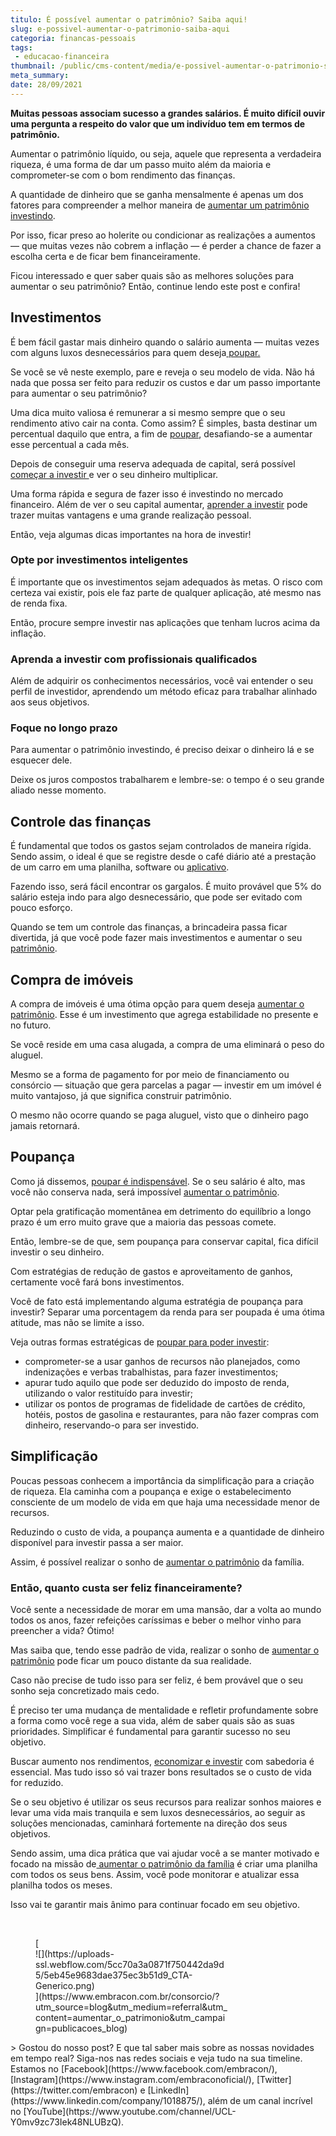 ```yaml
---
titulo: É possível aumentar o patrimônio? Saiba aqui!
slug: e-possivel-aumentar-o-patrimonio-saiba-aqui
categoria: financas-pessoais
tags:
 - educacao-financeira
thumbnail: /public/cms-content/media/e-possivel-aumentar-o-patrimonio-saiba-aqui.jpg
meta_summary: 
date: 28/09/2021
---
```

**Muitas pessoas associam sucesso a grandes salários. É muito difícil ouvir uma pergunta a respeito do valor que um indivíduo tem em termos de patrimônio.**

Aumentar o patrimônio líquido, ou seja, aquele que representa a verdadeira riqueza, é uma forma de dar um passo muito além da maioria e comprometer-se com o bom rendimento das finanças.

A quantidade de dinheiro que se ganha mensalmente é apenas um dos fatores para compreender a melhor maneira de [aumentar um patrimônio investindo](https://www.embracon.com.br/blog/e-possivel-aumentar-o-patrimonio-saiba-aqui).

Por isso, ficar preso ao holerite ou condicionar as realizações a aumentos — que muitas vezes não cobrem a inflação — é perder a chance de fazer a escolha certa e de ficar bem financeiramente.

Ficou interessado e quer saber quais são as melhores soluções para aumentar o seu patrimônio? Então, continue lendo este post e confira!

Investimentos
-------------

É bem fácil gastar mais dinheiro quando o salário aumenta — muitas vezes com alguns luxos desnecessários para quem deseja[ poupar.](https://www.embracon.com.br/blog/guardar-poupar-ou-investir-qual-a-diferenca-entre-os-termos)

Se você se vê neste exemplo, pare e reveja o seu modelo de vida. Não há nada que possa ser feito para reduzir os custos e dar um passo importante para aumentar o seu patrimônio?

Uma dica muito valiosa é remunerar a si mesmo sempre que o seu rendimento ativo cair na conta. Como assim? É simples, basta destinar um percentual daquilo que entra, a fim de [poupar](https://www.embracon.com.br/blog/guardar-poupar-ou-investir-qual-a-diferenca-entre-os-termos), desafiando-se a aumentar esse percentual a cada mês.

Depois de conseguir uma reserva adequada de capital, será possível [começar a investir ](https://www.embracon.com.br/blog/conheca-4-opcoes-para-quem-quer-comecar-a-investir)e ver o seu dinheiro multiplicar.

Uma forma rápida e segura de fazer isso é investindo no mercado financeiro. Além de ver o seu capital aumentar, [aprender a investir](https://www.embracon.com.br/blog/conheca-4-opcoes-para-quem-quer-comecar-a-investir) pode trazer muitas vantagens e uma grande realização pessoal.

Então, veja algumas dicas importantes na hora de investir!

### Opte por investimentos inteligentes

É importante que os investimentos sejam adequados às metas. O risco com certeza vai existir, pois ele faz parte de qualquer aplicação, até mesmo nas de renda fixa.

Então, procure sempre investir nas aplicações que tenham lucros acima da inflação.

### Aprenda a investir com profissionais qualificados

Além de adquirir os conhecimentos necessários, você vai entender o seu perfil de investidor, aprendendo um método eficaz para trabalhar alinhado aos seus objetivos.

### Foque no longo prazo

Para aumentar o patrimônio investindo, é preciso deixar o dinheiro lá e se esquecer dele.

Deixe os juros compostos trabalharem e lembre-se: o tempo é o seu grande aliado nesse momento.

Controle das finanças
---------------------

É fundamental que todos os gastos sejam controlados de maneira rígida. Sendo assim, o ideal é que se registre desde o café diário até a prestação de um carro em uma planilha, software ou [aplicativo](https://www.embracon.com.br/blog/4-aplicativos-de-financas-para-te-ajudar-a-economizar-mais-dinheiro).

Fazendo isso, será fácil encontrar os gargalos. É muito provável que 5% do salário esteja indo para algo desnecessário, que pode ser evitado com pouco esforço.

Quando se tem um controle das finanças, a brincadeira passa ficar divertida, já que você pode fazer mais investimentos e aumentar o seu [patrimônio](https://www.embracon.com.br/blog/e-possivel-aumentar-o-patrimonio-saiba-aqui).

Compra de imóveis
-----------------

A compra de imóveis é uma ótima opção para quem deseja [aumentar o patrimônio](https://www.embracon.com.br/blog/e-possivel-aumentar-o-patrimonio-saiba-aqui). Esse é um investimento que agrega estabilidade no presente e no futuro.

Se você reside em uma casa alugada, a compra de uma eliminará o peso do aluguel.

Mesmo se a forma de pagamento for por meio de financiamento ou consórcio — situação que gera parcelas a pagar — investir em um imóvel é muito vantajoso, já que significa construir patrimônio.

O mesmo não ocorre quando se paga aluguel, visto que o dinheiro pago jamais retornará.

Poupança
--------

Como já dissemos, [poupar é indispensável](https://www.embracon.com.br/blog/guardar-poupar-ou-investir-qual-a-diferenca-entre-os-termos). Se o seu salário é alto, mas você não conserva nada, será impossível [aumentar o patrimônio](https://www.embracon.com.br/blog/e-possivel-aumentar-o-patrimonio-saiba-aqui).

Optar pela gratificação momentânea em detrimento do equilíbrio a longo prazo é um erro muito grave que a maioria das pessoas comete.

Então, lembre-se de que, sem poupança para conservar capital, fica difícil investir o seu dinheiro.

Com estratégias de redução de gastos e aproveitamento de ganhos, certamente você fará bons investimentos.

Você de fato está implementando alguma estratégia de poupança para investir? Separar uma porcentagem da renda para ser poupada é uma ótima atitude, mas não se limite a isso.

Veja outras formas estratégicas de [poupar para poder investir](https://www.embracon.com.br/blog/afinal-quais-sao-as-diferencas-entre-poupar-economizar-e-investir):

- comprometer-se a usar ganhos de recursos não planejados, como indenizações e verbas trabalhistas, para fazer investimentos;
- apurar tudo aquilo que pode ser deduzido do imposto de renda, utilizando o valor restituído para investir;
- utilizar os pontos de programas de fidelidade de cartões de crédito, hotéis, postos de gasolina e restaurantes, para não fazer compras com dinheiro, reservando-o para ser investido.

Simplificação
-------------

Poucas pessoas conhecem a importância da simplificação para a criação de riqueza. Ela caminha com a poupança e exige o estabelecimento consciente de um modelo de vida em que haja uma necessidade menor de recursos.

Reduzindo o custo de vida, a poupança aumenta e a quantidade de dinheiro disponível para investir passa a ser maior.

Assim, é possível realizar o sonho de [aumentar o patrimônio](https://www.embracon.com.br/blog/e-possivel-aumentar-o-patrimonio-saiba-aqui) da família.

### Então, quanto custa ser feliz financeiramente?

Você sente a necessidade de morar em uma mansão, dar a volta ao mundo todos os anos, fazer refeições caríssimas e beber o melhor vinho para preencher a vida? Ótimo!

Mas saiba que, tendo esse padrão de vida, realizar o sonho de [aumentar o patrimônio](https://www.embracon.com.br/blog/e-possivel-aumentar-o-patrimonio-saiba-aqui) pode ficar um pouco distante da sua realidade.

Caso não precise de tudo isso para ser feliz, é bem provável que o seu sonho seja concretizado mais cedo.

É preciso ter uma mudança de mentalidade e refletir profundamente sobre a forma como você rege a sua vida, além de saber quais são as suas prioridades. Simplificar é fundamental para garantir sucesso no seu objetivo.

Buscar aumento nos rendimentos, [economizar e investir](https://www.embracon.com.br/blog/afinal-quais-sao-as-diferencas-entre-poupar-economizar-e-investir) com sabedoria é essencial. Mas tudo isso só vai trazer bons resultados se o custo de vida for reduzido.

Se o seu objetivo é utilizar os seus recursos para realizar sonhos maiores e levar uma vida mais tranquila e sem luxos desnecessários, ao seguir as soluções mencionadas, caminhará fortemente na direção dos seus objetivos.

Sendo assim, uma dica prática que vai ajudar você a se manter motivado e focado na missão de[ aumentar o patrimônio da família](https://www.embracon.com.br/blog/e-possivel-aumentar-o-patrimonio-saiba-aqui) é criar uma planilha com todos os seus bens. Assim, você pode monitorar e atualizar essa planilha todos os meses.

Isso vai te garantir mais ânimo para continuar focado em seu objetivo.

‍

<figure class="w-richtext-figure-type-image w-richtext-align-center" style="max-width:310px">[<div>![](https://uploads-ssl.webflow.com/5cc70a3a0871f750442da9d5/5eb45e9683dae375ec3b51d9_CTA-Generico.png)</div>](https://www.embracon.com.br/consorcio/?utm_source=blog&utm_medium=referral&utm_content=aumentar_o_patrimonio&utm_campaign=publicacoes_blog)</figure>> Gostou do nosso post? E que tal saber mais sobre as nossas novidades em tempo real? Siga-nos nas redes sociais e veja tudo na sua timeline. Estamos no [Facebook](https://www.facebook.com/embracon/), [Instagram](https://www.instagram.com/embraconoficial/), [Twitter](https://twitter.com/embracon) e [LinkedIn](https://www.linkedin.com/company/1018875/), além de um canal incrível no [YouTube](https://www.youtube.com/channel/UCL-Y0mv9zc73Iek48NLUBzQ).

